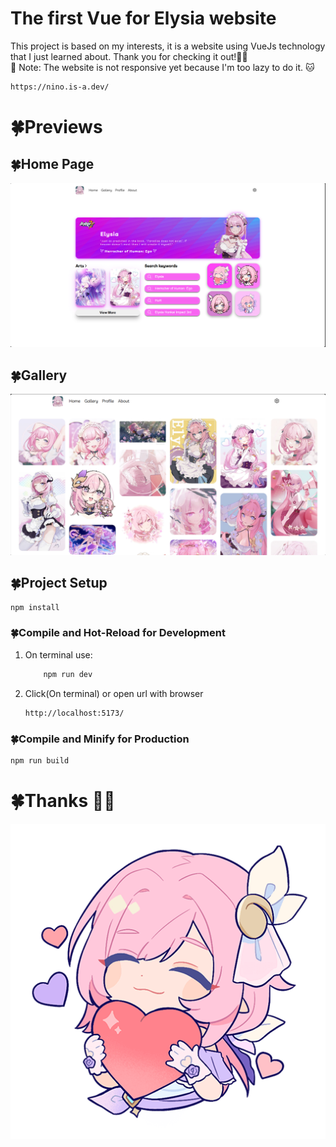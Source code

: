 # The first Vue for Elysia website
This project is based on my interests, it is a website using VueJs technology that I just learned about. Thank you for checking it out!🥰🍀
<br>
📌 Note: The website is not responsive yet because I'm too lazy to do it. 🐱


```sh
https://nino.is-a.dev/
```

# 🍀Previews

## 🍀Home Page
![Image Description](./public/img/preview.png)
## 🍀Gallery
![Image Description](./public/img/previewGallery.png)

## 🍀Project Setup


```sh
npm install
```

### 🍀Compile and Hot-Reload for Development
1. On terminal use:
    ```sh
        npm run dev
    ```
2. Click(On terminal) or open url with browser 
    ```sh
    http://localhost:5173/
    ```


### 🍀Compile and Minify for Production

```sh
npm run build
```

# 🍀Thanks 🥰🌠
![Image Description](./public/ElysiaAlbum/ElyIcon(5).png)